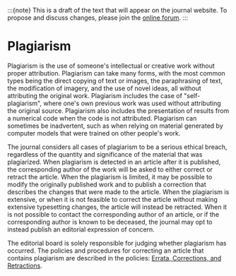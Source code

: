 :::{note}
This is a draft of the text that will appear on the journal website. To propose and discuss changes, please join the [online forum](#forum).
:::

# Plagiarism

Plagiarism is the use of someone's intellectual or creative work without proper attribution. Plagiarism can take many forms, with the most common types being the direct copying of text or images, the paraphrasing of text, the modification of imagery, and the use of novel ideas, all without attributing the original work. Plagiarism includes the case of "self-plagiarism", where one's own previous work was used without attributing the original source. Plagiarism also includes the presentation of results from a numerical code when the code is not attributed. Plagiarism can sometimes be inadvertent, such as when relying on material generated by computer models that were trained on other people's work.

The journal considers all cases of plagiarism to be a serious ethical breach, regardless of the quantity and significance of the material that was plagiarized. When plagiarism is detected in an article after it is published, the corresponding author of the work will be asked to either correct or retract the article. When the plagiarism is limited, it may be possible to modify the originally published work and to publish a correction that describes the changes that were made to the article. When the plagiarism is extensive, or when it is not feasible to correct the article without making extensive typesetting changes, the article will instead be retracted. When it is not possible to contact the corresponding author of an article, or if the corresponding author is known to be deceased, the journal may opt to instead publish an editorial expression of concern.

The editorial board is solely responsible for judging whether plagiarism has occurred. The policies and procedures for correcting an article that contains plagiarism are described in the policies: [Errata, Corrections, and Retractions](#corrections).
